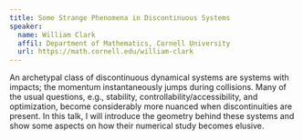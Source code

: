 ```yaml
---
title: Some Strange Phenomena in Discontinuous Systems
speaker:
  name: William Clark
  affil: Department of Mathematics, Cornell University
  url: https://math.cornell.edu/william-clark
---
```


An archetypal class of discontinuous dynamical systems are systems with impacts; the momentum instantaneously jumps during collisions. Many of the usual questions, e.g., stability, controllability/accessibility, and optimization, become considerably more nuanced when discontinuities are present. In this talk, I will introduce the geometry behind these systems and show some aspects on how their numerical study becomes elusive.

